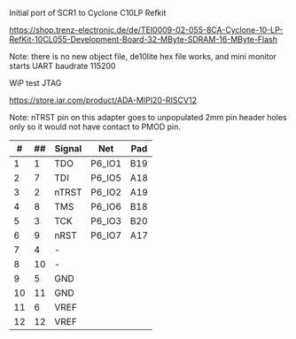 Initial port of SCR1 to Cyclone C10LP Refkit

https://shop.trenz-electronic.de/de/TEI0009-02-055-8CA-Cyclone-10-LP-RefKit-10CL055-Development-Board-32-MByte-SDRAM-16-MByte-Flash


Note: there is no new object file, de10lite hex file works, and mini monitor starts UART baudrate 115200

WiP test JTAG

https://store.iar.com/product/ADA-MIPI20-RISCV12

Note: nTRST pin on this adapter goes to unpopulated 2mm pin header holes only so it would not have contact to PMOD pin.

| #|##|Signal|Net|Pad|
|--|--|--|--|--|
| 1| 1|TDO  |P6_IO1|B19|
| 2| 7|TDI  |P6_IO5|A18|
| 3| 2|nTRST|P6_IO2|A19|
| 4| 8|TMS  |P6_IO6|B18|
| 5| 3|TCK  |P6_IO3|B20|
| 6| 9|nRST |P6_IO7|A17|
| 7| 4|-    |
| 8|10|-    |
| 9| 5|GND  |
|10|11|GND  |
|11| 6|VREF |
|12|12|VREF |





